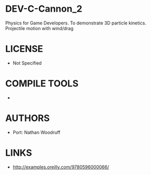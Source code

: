 DEV-C-Cannon_2
==============

Physics for Game Developers. To demonstrate 3D particle kinetics. Projectile motion with wind/drag


LICENSE
===============
* Not Specified

COMPILE TOOLS
===============
* 

AUTHORS
===============
* Port: Nathan Woodruff 

LINKS
===============
* http://examples.oreilly.com/9780596000066/

